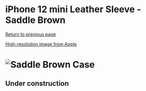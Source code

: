 # iPhone 12 mini Leather Sleeve - Saddle Brown

[Return to previous page](/iphone_12)

[High-resolution image from Apple](https://store.storeimages.cdn-apple.com/8756/as-images.apple.com/is//MHMP3?wid=4500&hei=4500&fmt=png)

# ![Saddle Brown Case](/everyphone/MHMP3.png)

## Under construction
